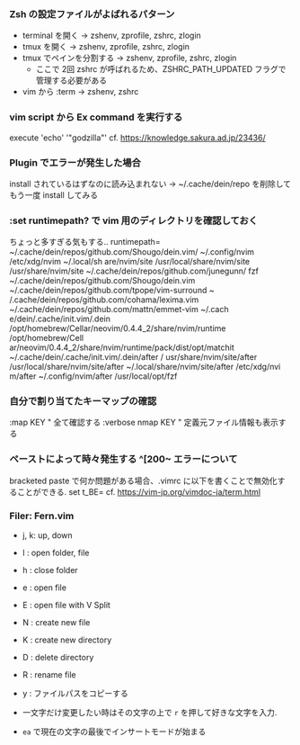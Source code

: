 ### Zsh の設定ファイルがよばれるパターン

- terminal を開く         -> zshenv, zprofile, zshrc, zlogin
- tmux を開く             -> zshenv, zprofile, zshrc, zlogin
- tmux でペインを分割する -> zshenv, zprofile, zshrc, zlogin
    * ここで 2回 zshrc が呼ばれるため、ZSHRC_PATH_UPDATED フラグで管理する必要がある
- vim から :term          -> zshenv, zshrc

### vim script から Ex command を実行する

execute 'echo' '"godzilla"'
cf. https://knowledge.sakura.ad.jp/23436/


### Plugin でエラーが発生した場合

install されているはずなのに読み込まれない
-> ~/.cache/dein/repo を削除してもう一度 install してみる


### :set runtimepath? で vim 用のディレクトリを確認しておく

ちょっと多すぎる気もする..
runtimepath=
  ~/.cache/dein/repos/github.com/Shougo/dein.vim/
  ~/.config/nvim
  /etc/xdg/nvim
  ~/.local/sh
  are/nvim/site
  /usr/local/share/nvim/site
  /usr/share/nvim/site
  ~/.cache/dein/repos/github.com/junegunn/
  fzf
  ~/.cache/dein/repos/github.com/Shougo/dein.vim
  ~/.cache/dein/repos/github.com/tpope/vim-surround
  ~
  /.cache/dein/repos/github.com/cohama/lexima.vim
  ~/.cache/dein/repos/github.com/mattn/emmet-vim
  ~/.cach
  e/dein/.cache/init.vim/.dein
  /opt/homebrew/Cellar/neovim/0.4.4_2/share/nvim/runtime
  /opt/homebrew/Cell
  ar/neovim/0.4.4_2/share/nvim/runtime/pack/dist/opt/matchit
  ~/.cache/dein/.cache/init.vim/.dein/after
  /
  usr/share/nvim/site/after
  /usr/local/share/nvim/site/after
  ~/.local/share/nvim/site/after
  /etc/xdg/nvi
  m/after
  ~/.config/nvim/after
  /usr/local/opt/fzf


### 自分で割り当てたキーマップの確認

:map KEY            " 全て確認する
:verbose nmap KEY   " 定義元ファイル情報も表示する


### ペーストによって時々発生する ^[200~ エラーについて

bracketed paste で何か問題がある場合、.vimrc に以下を書くことで無効化することができる.
set t_BE=
cf. https://vim-jp.org/vimdoc-ja/term.html


### Filer: Fern.vim

- j, k: up, down
- l   : open folder, file
- h   : close folder
- e   : open file
- E   : open file with V Split

- N : create new file
- K : create new directory
- D : delete directory
- R : rename file

- y : ファイルパスをコピーする


- 一文字だけ変更したい時はその文字の上で `r` を押して好きな文字を入力.
- `ea` で現在の文字の最後でインサートモードが始まる

